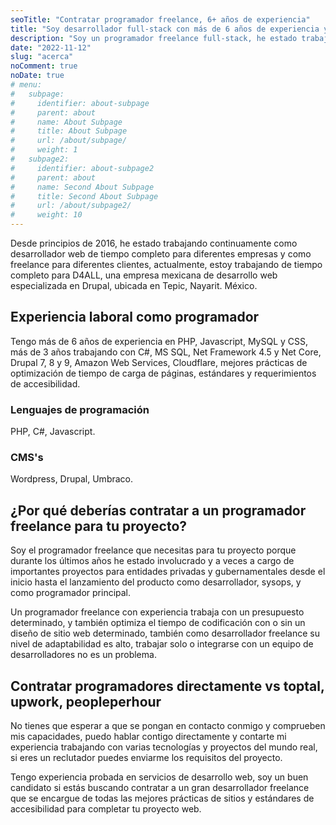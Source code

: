 ```yaml
---
seoTitle: "Contratar programador freelance, 6+ años de experiencia"
title: "Soy desarrollador full-stack con más de 6 años de experiencia y estoy abierto a trabajar a tiempo parcial como programador freelance, coder."
description: "Soy un programador freelance full-stack, he estado trabajando para diferentes empresas y clientes en proyectos desde el día 0 hasta el lanzamiento a producción"
date: "2022-11-12"
slug: "acerca"
noComment: true
noDate: true
# menu:
#   subpage:
#     identifier: about-subpage
#     parent: about
#     name: About Subpage
#     title: About Subpage
#     url: /about/subpage/
#     weight: 1
#   subpage2:
#     identifier: about-subpage2
#     parent: about
#     name: Second About Subpage
#     title: Second About Subpage
#     url: /about/subpage2/
#     weight: 10
---
```


<p>Desde principios de 2016, he estado trabajando continuamente como desarrollador web de tiempo completo para diferentes empresas y como freelance para diferentes clientes, actualmente, estoy trabajando de tiempo completo para D4ALL, una empresa mexicana de desarrollo web especializada en Drupal, ubicada en Tepic, Nayarit. México.</p>

<h2>Experiencia laboral como programador</h2>
<p>Tengo más de 6 años de experiencia en PHP, Javascript, MySQL y CSS, más de 3 años trabajando con C#, MS SQL, Net Framework 4.5 y Net Core, Drupal 7, 8 y 9, Amazon Web Services, Cloudflare, mejores prácticas de optimización de tiempo de carga de páginas, estándares y requerimientos de accesibilidad.</p>

<h3>Lenguajes de programación</h3>
<p>PHP, C#, Javascript.</p>

<h3>CMS's</h3>
<p>Wordpress, Drupal, Umbraco.</p>

<h2>¿Por qué deberías contratar a un programador freelance para tu proyecto?</h2>
<p>Soy el programador freelance que necesitas para tu proyecto porque durante los últimos años he estado involucrado y a veces a cargo de importantes proyectos para entidades privadas y gubernamentales desde el inicio hasta el lanzamiento del producto como desarrollador, sysops, y como programador principal.</p>

<p>Un programador freelance con experiencia trabaja con un presupuesto determinado, y también optimiza el tiempo de codificación con o sin un diseño de sitio web determinado, también como desarrollador freelance su nivel de adaptabilidad es alto, trabajar solo o integrarse con un equipo de desarrolladores no es un problema.</p>

<h2>Contratar programadores directamente vs toptal, upwork, peopleperhour</h2>
<p>No tienes que esperar a que se pongan en contacto conmigo y comprueben mis capacidades, puedo hablar contigo directamente y contarte mi experiencia trabajando con varias tecnologías y proyectos del mundo real, si eres un reclutador puedes enviarme los requisitos del proyecto.</p>

<p>Tengo experiencia probada en servicios de desarrollo web, soy un buen candidato si estás buscando contratar a un gran desarrollador freelance que se encargue de todas las mejores prácticas de sitios y estándares de accesibilidad para completar tu proyecto web.</p>